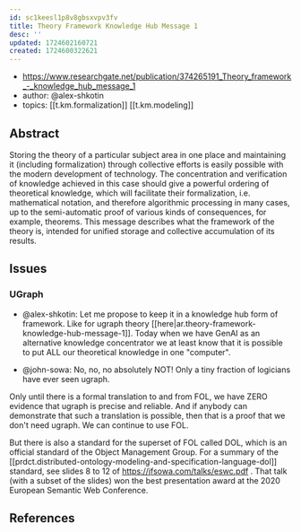 ```yaml
---
id: sc1keesl1p8v8gbsxvpv3fv
title: Theory Framework Knowledge Hub Message 1
desc: ''
updated: 1724602160721
created: 1724600322621
---
```


- https://www.researchgate.net/publication/374265191_Theory_framework_-_knowledge_hub_message_1
- author: @alex-shkotin
- topics: [[t.km.formalization]] [[t.km.modeling]]


## Abstract

Storing the theory of a particular subject area in one place and maintaining it (including formalization) through collective efforts is easily possible with the modern development of technology. The concentration and verification of knowledge achieved in this case should give a powerful ordering of theoretical knowledge, which will facilitate their formalization, i.e. mathematical notation, and therefore algorithmic processing in many cases, up to the semi-automatic proof of various kinds of consequences, for example, theorems. This message describes what the framework of the theory is, intended for unified storage and collective accumulation of its results.

## Issues

### UGraph

- @alex-shkotin: Let me propose to keep it in a knowledge hub form of framework. Like for ugraph theory [[here|ar.theory-framework-knowledge-hub-message-1]].  Today when we have GenAI as an alternative knowledge concentrator we at least know that it is possible to put ALL our theoretical knowledge in one "computer".

- @john-sowa: No, no, no absolutely NOT!   Only a tiny fraction of logicians have ever seen ugraph.

Only until there is a formal translation to and from FOL, we have ZERO evidence that ugraph is precise and reliable.  And if anybody can demonstrate that such a translation is possible, then that is a proof that we don't need ugraph.  We can continue to use FOL.

But there is also a standard for the superset of FOL called DOL, which is an official standard of the Object Management Group.  For a summary of the [[prdct.distributed-ontology-modeling-and-specification-language-dol]] standard, see slides 8 to 12  of  https://jfsowa.com/talks/eswc.pdf .  That talk (with a subset of the slides) won the best presentation award at the 2020 European Semantic Web Conference.

## References

[^4]: [[ar.guidelines-for-writing-definitions-in-ontologies]]